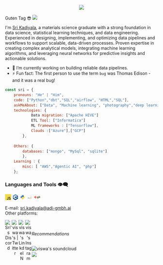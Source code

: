 
<p align="center">
<img src="https://tenor.com/view/ngoding-mulu-gif-1747207714643625346"  />
</p>

Guten Tag :sunglasses: <img src="https://media.giphy.com/media/hvRJCLFzcasrR4ia7z/giphy.gif" width="25px"> 

I'm [Sri Kadiyala](https://www.linkedin.com/in/sri-bharadwaj-kadiyala-4576b7176/), a materials science graduate with a strong foundation in data science, statistical learning techniques, and data engineering. Experienced in designing, implementing, and optimizing data pipelines and workflows to support scalable, data-driven processes. Proven expertise in creating complex analytical models, integrating machine learning algorithms, and leveraging neural networks for predictive insights and actionable solutions.



- 🔭 I’m currently working on building reliable data pipelines.
- ⚡ Fun fact: The first person to use the term `bug` was Thomas Edison - and it was a real bug!

```javascript
const sri = {
    pronouns: "He" | "Him",
    code: ["Python","dbt","SQL","airflow", "HTML","SQL"],
    askMeAbout: ["Data", "Machine learning", "photography","deep learning","open-cv"],
    technologies: {
            Data migration: ["Apache HIVE"]
            ETL Tool: ["Informatica"]
            ML frameworks : ["Tensorflow"],
            Clouds :["Azure"],["GCP"]
        },

    Others: {
        databases: ["mongo", "MySql", "sqlite"]
        },
    Learning : {    
        misc: [ "AWS","Agentic AI", "php"]
    };
   ```


### Languages and Tools :eye_speech_bubble: 
<code><img height="20" src="https://raw.githubusercontent.com/github/explore/80688e429a7d4ef2fca1e82350fe8e3517d3494d/topics/javascript/javascript.png"></code>
<code><img height="20" src="https://raw.githubusercontent.com/github/explore/80688e429a7d4ef2fca1e82350fe8e3517d3494d/topics/cpp/cpp.png"></code>
<code><img height="20" src="https://raw.githubusercontent.com/github/explore/80688e429a7d4ef2fca1e82350fe8e3517d3494d/topics/python/python.png"></code>
<code><img height="20" src="https://raw.githubusercontent.com/github/explore/80688e429a7d4ef2fca1e82350fe8e3517d3494d/topics/mysql/mysql.png"></code>
<code><img height="20" src="https://raw.githubusercontent.com/github/explore/80688e429a7d4ef2fca1e82350fe8e3517d3494d/topics/git/git.png"></code>


E-mail: [sri.kadiyala@adi-gmbh.ai](mailto:sri.kadiyala@adi-gmbh.ai)\
Other platforms:
<br>
<p align="center">
<a href="discordapp.com/users/692334715956363264">
  <img align="left" alt="Sri's Discord" width="22px" src="https://cdn.jsdelivr.net/npm/simple-icons@v3/icons/discord.svg" />
</a>
<a href="https://x.com/shrikads">
  <img align="left" alt=" viswa's | Twitter" width="22px" src="https://cdn.jsdelivr.net/npm/simple-icons@v3/icons/twitter.svg" />
</a>
<a href="https://www.linkedin.com/in/sri-bharadwaj-kadiyala-4576b7176/">
  <img align="left" alt="viswa's LinkdeIN" width="22px" src="https://cdn.jsdelivr.net/npm/simple-icons@v3/icons/linkedin.svg" />
</a>
<a href="https://www.instagram.com/bharadwajsri/?hl=en">
  <img align="left" alt="viswa's Instagram" width="22px" src="https://cdn.jsdelivr.net/npm/simple-icons@v3/icons/instagram.svg" />
</a>
</p>

<br>

###### Recommendations
<a href="https://youtube.com/playlist?list=PLR7yrLMHm11Xv2FOeHtuhern2tYm_Yd0H&si=IDyaLjHDgMFfoohl" title='fall of civilizations'>
    <img align="left" alt="viswa's soundcloud" src="https://img.icons8.com/color/32/000000/soundcloud.png" />
</a>
</br>
<img align="center" src="https://tenor.com/view/cat-computer-typing-fast-gif-5368357" />
